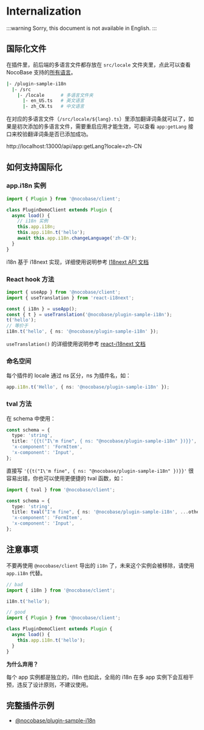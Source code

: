 # Internalization

:::warning
Sorry, this document is not available in English.
:::

## 国际化文件

在插件里，前后端的多语言文件都存放在 `src/locale` 文件夹里，点此可以查看 NocoBase 支持的[所有语言](#)。

```bash
|- /plugin-sample-i18n
  |- /src
    |- /locale      # 多语言文件夹
      |- en_US.ts   # 英文语言
      |- zh_CN.ts   # 中文语言
```

在对应的多语言文件（`/src/locale/${lang}.ts`）里添加翻译词条就可以了，如果是初次添加的多语言文件，需要重启应用才能生效，可以查看 `app:getLang` 接口来校验翻译词条是否已添加成功。

http://localhost:13000/api/app:getLang?locale=zh-CN

## 如何支持国际化

### app.i18n 实例

```ts
import { Plugin } from '@nocobase/client';

class PluginDemoClient extends Plugin {
  async load() {
    // i18n 实例
    this.app.i18n;
    this.app.i18n.t('hello');
    await this.app.i18n.changeLanguage('zh-CN');
  }
}
```

i18n 基于 i18next 实现，详细使用说明参考 [I18next API 文档](https://www.i18next.com/overview/api)

### React hook 方法

```ts
import { useApp } from '@nocobase/client';
import { useTranslation } from 'react-i18next';

const { i18n } = useApp();
const { t } = useTranslation('@nocobase/plugin-sample-i18n');
t('hello');
// 等价于
i18n.t('hello', { ns: '@nocobase/plugin-sample-i18n' });
```

`useTranslation()` 的详细使用说明参考 [react-i18next 文档](https://react.i18next.com/)

### 命名空间

每个插件的 locale 通过 ns 区分，ns 为插件名，如：

```ts
app.i18n.t('Hello', { ns: '@nocobase/plugin-sample-i18n' });
```

### tval 方法

在 schema 中使用：

```ts
const schema = {
  type: 'string',
  title: '{{t("I\'m fine", { ns: "@nocobase/plugin-sample-i18n" })}}',
  'x-component': 'FormItem',
  'x-component': 'Input',
};
```

直接写 `'{{t("I\'m fine", { ns: "@nocobase/plugin-sample-i18n" })}}'` 很容易出错，你也可以使用更便捷的 tval 函数，如：

```ts
import { tval } from '@nocobase/client';

const schema = {
  type: 'string',
  title: tval("I'm fine", { ns: '@nocobase/plugin-sample-i18n', ...others }),
  'x-component': 'FormItem',
  'x-component': 'Input',
};
```

## 注意事项

不要再使用 `@nocobase/client` 导出的 `i18n` 了，未来这个实例会被移除，请使用 `app.i18n` 代替。

```ts
// bad
import { i18n } from '@nocobase/client';

i18n.t('hello');

// good
import { Plugin } from '@nocobase/client';

class PluginDemoClient extends Plugin {
  async load() {
    this.app.i18n.t('hello');
  }
}
```

**为什么弃用？**

每个 app 实例都是独立的，i18n 也如此，全局的 i18n 在多 app 实例下会互相干预，违反了设计原则，不建议使用。

## 完整插件示例

- [@nocobase/plugin-sample-i18n](#)

